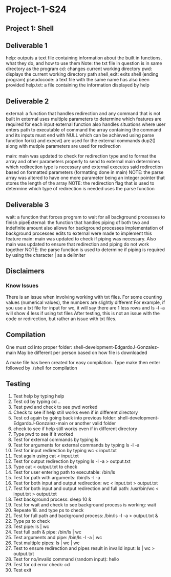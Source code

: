 # Project-1-S24
## Project 1: Shell

## Deliverable 1
help: outputs a text file containing information about the built in functions, what they do, and how to use them
    Note: the txt file in question is in same directory as the program
cd: changes current working directory
pwd: displays the current working directory path
shell_exit: exits shell (ending program)
pseudocode: a text file with the same name has also been provided
help.txt: a file containing the information displayed by help

## Deliverable 2
external: a function that handles redirection and any command that is not built in
    external uses multiple parameters to determine which features are required for each input
    external function also handles situations where user enters path to executable of command
    the array containing the command and its inputs must end with NULL which can be achieved using parse function
    fork() and execv() are used for the external commands
    dup2() along with mutiple parameters are used for redirection

main: main was updated to check for redirection type and to format the array and other parameters properly to send to external
    main determines which redirection type is necessary and external executes said redirection based on formatted parameters (formatting done in main)
NOTE: the parse array was altered to have one more parameter being an integer pointer that stores the length of the array
NOTE: the redirection flag that is used to determine which type of redirection is needed uses the parse function

## Deliverable 3
wait: a function that forces program to wait for all background processes to finish
pipeExternal: the function that handles piping of both two and indefinite amount
    also allows for background processes
implementation of background processes
    edits to external were made to implement this feature
main: main was updated to check if piping was necessary. Also main was updated to ensure that redirection and piping do not work together
NOTE: the parse function is used to determine if piping is required by using the character | as a delimiter

## Disclaimers
### Know Issues
There is an issue when involving working with txt files. For some counting values (numerical values), the numbers are slightly different
For example, if you use a txt file for input for wc, it will say there are 1 less rows and ls -l -a will show 4 less if using txt files
After testing, this is not an issue with the code or redirection, but rather an issue with txt files. 


## Compilation
One must cd into proper folder: shell-development-EdgardoJ-Gonzalez-main
May be different per person based on how file is downloaded

A make file has been created for easy compilation.
Type make then enter followed by ./shell for compilation

## Testing
1. Test help by typing help
2. Test cd by typing cd ..
3. Test pwd and check to see pwd worked
4. Check to see if help still works even if in different directory
5. Test cd again by going back into previous folder: shell-development-EdgardoJ-Gonzalez-main or another valid folder
6. check to see if help still works even if in different directory
7. Type pwd to see if it worked
8. Test for external commands by typing ls
9. Test for arguments for external commands by typing ls -l -a
10. Test for input redirection by typing wc < input.txt
11. Test again using cat < input.txt
12. Test for output redirection by typing ls -l -a > output.txt
13. Type cat < output.txt to check
14. Test for user entering path to executable: /bin/ls
15. Test for path with arguments: /bin/ls -l -a
16. Test for both input and output redirection: wc < input.txt > output.txt
17. Test for both input and output redirection and full path: /usr/bin/wc < input.txt > output.txt
18. Test background process: sleep 10 &
19. Test for wait and check to see background process is working: wait
20. Repeate 18. and type ps to check
21. Test for full path and background process: /bin/ls -l -a > output.txt &
22. Type ps to check
23. Test pipe: ls | wc
23. Test full path & pipe: /bin/ls | wc
24. Test arguments and pipe: /bin/ls -l -a | wc
25. Test multiple pipes: ls | wc | wc
26. Test to ensure redirection and pipes result in invalid input: ls | wc > output.txt
27. Test for no/invalid command (random input): hello
28. Test for cd error check: cd 
29. Test exit
